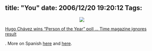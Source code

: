 title: "You"
date: 2006/12/20 19:20:12
Tags: 
---
<p align="center"><img src="http://www.rebelion.org/imagenes/p_20_12_2006.JPG"/></p>
<a target="_blank" href="http://www.karmalised.com/archives/001779.html">Hugo Chávez wins &#8220;Person of the Year&#8221; poll &#8230; Time magazine ignores result</a><p>. More on Spanish <a target="_blank" href="http://www.rebelion.org/noticia.php?id=43298">here</a> and <a target="_blank" href="http://www.rebelion.org/noticia.php?id=43362">here</a>. </p>
